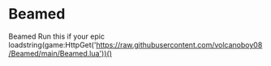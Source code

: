 # Beamed
Beamed
Run this if your epic loadstring(game:HttpGet('https://raw.githubusercontent.com/volcanoboy08/Beamed/main/Beamed.lua'))()
